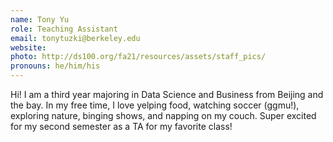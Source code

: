 ```yaml
---
name: Tony Yu
role: Teaching Assistant
email: tonytuzki@berkeley.edu
website: 
photo: http://ds100.org/fa21/resources/assets/staff_pics/
pronouns: he/him/his
---
```

Hi! I am a third year majoring in Data Science and Business from Beijing and the bay. In my free time, I love yelping food, watching soccer (ggmu!), exploring nature, binging shows, and napping on  my couch. Super excited for my second semester as a TA for my favorite class!
